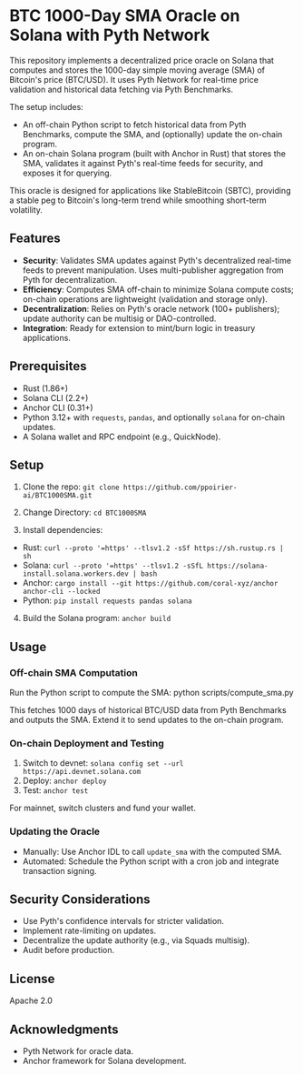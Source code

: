 # BTC 1000-Day SMA Oracle on Solana with Pyth Network

This repository implements a decentralized price oracle on Solana that computes and stores the 1000-day simple moving average (SMA) of Bitcoin's price (BTC/USD). It uses Pyth Network for real-time price validation and historical data fetching via Pyth Benchmarks.

The setup includes:
- An off-chain Python script to fetch historical data from Pyth Benchmarks, compute the SMA, and (optionally) update the on-chain program.
- An on-chain Solana program (built with Anchor in Rust) that stores the SMA, validates it against Pyth's real-time feeds for security, and exposes it for querying.

This oracle is designed for applications like StableBitcoin (SBTC), providing a stable peg to Bitcoin's long-term trend while smoothing short-term volatility.

## Features
- **Security**: Validates SMA updates against Pyth's decentralized real-time feeds to prevent manipulation. Uses multi-publisher aggregation from Pyth for decentralization.
- **Efficiency**: Computes SMA off-chain to minimize Solana compute costs; on-chain operations are lightweight (validation and storage only).
- **Decentralization**: Relies on Pyth's oracle network (100+ publishers); update authority can be multisig or DAO-controlled.
- **Integration**: Ready for extension to mint/burn logic in treasury applications.

## Prerequisites
- Rust (1.86+)
- Solana CLI (2.2+)
- Anchor CLI (0.31+)
- Python 3.12+ with `requests`, `pandas`, and optionally `solana` for on-chain updates.
- A Solana wallet and RPC endpoint (e.g., QuickNode).

## Setup
1. Clone the repo:
`git clone https://github.com/ppoirier-ai/BTC1000SMA.git`

2. Change Directory:
`cd BTC1000SMA`

3. Install dependencies:
- Rust: `curl --proto '=https' --tlsv1.2 -sSf https://sh.rustup.rs | sh`
- Solana: `curl --proto '=https' --tlsv1.2 -sSfL https://solana-install.solana.workers.dev | bash`
- Anchor: `cargo install --git https://github.com/coral-xyz/anchor anchor-cli --locked`
- Python: `pip install requests pandas solana`

4. Build the Solana program:
`anchor build`

## Usage

### Off-chain SMA Computation
Run the Python script to compute the SMA:
python scripts/compute_sma.py

This fetches 1000 days of historical BTC/USD data from Pyth Benchmarks and outputs the SMA. Extend it to send updates to the on-chain program.

### On-chain Deployment and Testing
1. Switch to devnet: `solana config set --url https://api.devnet.solana.com`
2. Deploy: `anchor deploy`
3. Test: `anchor test`

For mainnet, switch clusters and fund your wallet.

### Updating the Oracle
- Manually: Use Anchor IDL to call `update_sma` with the computed SMA.
- Automated: Schedule the Python script with a cron job and integrate transaction signing.

## Security Considerations
- Use Pyth's confidence intervals for stricter validation.
- Implement rate-limiting on updates.
- Decentralize the update authority (e.g., via Squads multisig).
- Audit before production.

## License
Apache 2.0

## Acknowledgments
- Pyth Network for oracle data.
- Anchor framework for Solana development.
